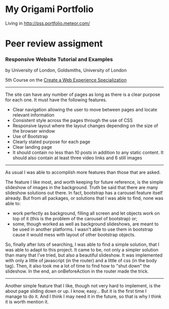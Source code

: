 # **My Origami Portfolio**

Living in http://pss.portfolio.meteor.com/

# Peer review assigment
### Responsive Website Tutorial and Examples
by University of London, Goldsmiths, University of London

5th Course on the
[Create a Web Experience Specialization](https://www.coursera.org/learn/web-application-development/)

---

The site can have any number of pages as long as there is a clear purpose for each one. It must have the following features.

- Clear navigation allowing the user to move between pages and locate relevant information
- Consistent style across the pages through the use of CSS
- Responsive layout where the layout changes depending on the size of the browser window
- Use of Bootstrap
- Clearly stated purpose for each page
- Clear landing page
- It should contain no less than 10 posts in addition to any static content. It should also contain at least three video links and 6 still images
 
---

As usual I was able to accomplish more features than those that are asked.

The feature I like most, and worth keeping for future reference, is the simple slideshow of images in the background.
Truth be said that there are many slideshow solutions out there. In fact, bootstrap has a carousel feature itself already.
But from all packages, or solutions that I was able to find, none was able to:
- work perfectly as background, filling all screen and let objects work on top of it (this is the problem of the carousel of bootstrap) or;
- some, though worked as well as background slideshows, are meant to be used in another platforms. I wasn't able to use them in bootstrap cause it would mess with layout of other bootstrap objects.

So, finally after lots of searching, I was able to find a simple solution, that I was able to adapt to this project. 
It came to be, not only a simpler solution than many that I've tried, but also a beautiful slideshow. It was implemented with only a little of javascript (in the router) and a little of css (in the body tag).
Then, it also took me a lot of time to find how to "shut down" the slideshow. In the end, an onBeforeAction in the router made the trick.

---

Another simple feature that I like, though not very hard to implement, is the about page sliding down or up.
I know, easy... But it is the first time I manage to do it.
And I think I may need it in the future, so that is why I think it is worth mention it.